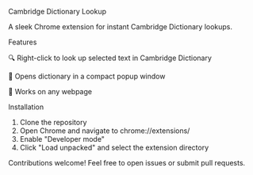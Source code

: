 Cambridge Dictionary Lookup

A sleek Chrome extension for instant Cambridge Dictionary lookups.

Features

🔍 Right-click to look up selected text in Cambridge Dictionary

💾 Opens dictionary in a compact popup window

🎯 Works on any webpage

Installation

1. Clone the repository
2. Open Chrome and navigate to chrome://extensions/
3. Enable "Developer mode"
4. Click "Load unpacked" and select the extension directory


Contributions welcome! Feel free to open issues or submit pull requests.